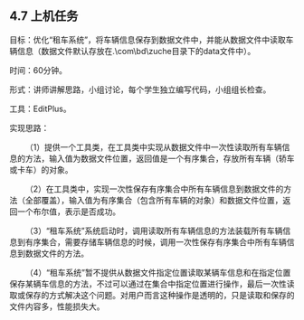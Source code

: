 ## 4.7  上机任务


目标：优化“租车系统”，将车辆信息保存到数据文件中，并能从数据文件中读取车辆信息（数据文件默认存放在.\com\bd\zuche目录下的data文件中）。


时间：60分钟。

 


形式：讲师讲解思路，小组讨论，每个学生独立编写代码，小组组长检查。

 


工具：EditPlus。

 


实现思路：

 

&emsp;&emsp;（1）提供一个工具类，在工具类中实现从数据文件中一次性读取所有车辆信息的方法，输入值为数据文件位置，返回值是一个有序集合，存放所有车辆（轿车或卡车）的对象。

&emsp;&emsp;（2）在工具类中，实现一次性保存有序集合中所有车辆信息到数据文件的方法（全部覆盖），输入值为有序集合（包含所有车辆的对象）和数据文件位置，返回一个布尔值，表示是否成功。

&emsp;&emsp;（3）“租车系统”系统启动时，调用读取所有车辆信息的方法装载所有车辆信息到有序集合，需要存储车辆信息的时候，调用一次性保存有序集合中所有车辆信息到数据文件的方法。

&emsp;&emsp;（4）“租车系统”暂不提供从数据文件指定位置读取某辆车信息和在指定位置保存某辆车信息的方法，不过可以通过在集合中指定位置进行操作，最后一次性读取或保存的方式解决这个问题。对用户而言这种操作是透明的，只是读取和保存的文件内容多，性能损失大。

 


